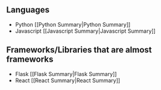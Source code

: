 ## Languages
- Python [[Python Summary|Python Summary]]
- Javascript [[Javascript Summary|Javascript Summary]]

## Frameworks/Libraries that are almost frameworks
- Flask [[Flask Summary|Flask Summary]]
- React [[React Summary|React Summary]]

